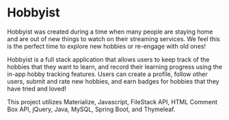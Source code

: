# Hobbyist

Hobbyist was created during a time when many people are staying home and are out of new things to watch on their streaming services. We feel this is the perfect time to explore new hobbies or re-engage with old ones!

Hobbyist is a full stack application that allows users to keep track of the hobbies that they want to learn, and record their learning progress using the in-app hobby tracking features. Users can create a profile, follow other users, submit and rate new hobbies, and earn badges for hobbies that they have tried and loved!

This project utilizes Materialize, Javascript, FileStack API, HTML Comment Box API, jQuery, Java, MySQL, Spring Boot, and Thymeleaf.  


